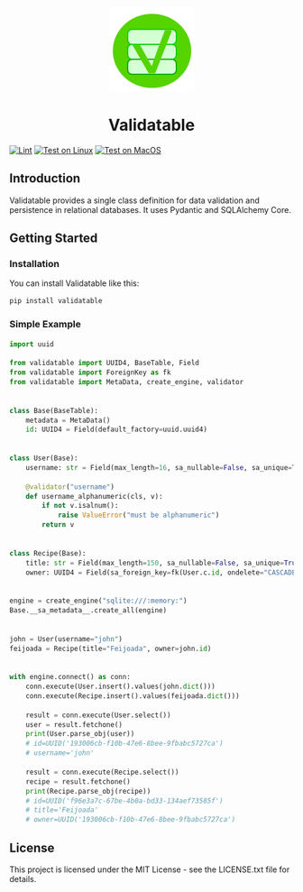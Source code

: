 <p align="center">
<img  width="150" height="150" src="./docs/img/V.svg">
</p>

<h1 align="center">Validatable</h1>

[![Lint](https://github.com/dcruzf/validatable/actions/workflows/lint.yml/badge.svg)](https://github.com/dcruzf/validatable/actions/workflows/lint.yml)
[![Test on Linux](https://github.com/dcruzf/validatable/actions/workflows/test_linux.yml/badge.svg)](https://github.com/dcruzf/validatable/actions/workflows/test_linux.yml)
[![Test on MacOS](https://github.com/dcruzf/validatable/actions/workflows/test_mac.yml/badge.svg)](https://github.com/dcruzf/validatable/actions/workflows/test_mac.yml)

## Introduction

Validatable provides a single class definition for data validation and persistence in relational databases. It uses Pydantic and SQLAlchemy Core.

## Getting Started

### Installation

You can install Validatable like this:

```sh
pip install validatable
```

### Simple Example

```py
import uuid

from validatable import UUID4, BaseTable, Field
from validatable import ForeignKey as fk
from validatable import MetaData, create_engine, validator


class Base(BaseTable):
    metadata = MetaData()
    id: UUID4 = Field(default_factory=uuid.uuid4)


class User(Base):
    username: str = Field(max_length=16, sa_nullable=False, sa_unique=True)

    @validator("username")
    def username_alphanumeric(cls, v):
        if not v.isalnum():
            raise ValueError("must be alphanumeric")
        return v


class Recipe(Base):
    title: str = Field(max_length=150, sa_nullable=False, sa_unique=True)
    owner: UUID4 = Field(sa_foreign_key=fk(User.c.id, ondelete="CASCADE"))


engine = create_engine("sqlite:///:memory:")
Base.__sa_metadata__.create_all(engine)


john = User(username="john")
feijoada = Recipe(title="Feijoada", owner=john.id)


with engine.connect() as conn:
    conn.execute(User.insert().values(john.dict()))
    conn.execute(Recipe.insert().values(feijoada.dict()))

    result = conn.execute(User.select())
    user = result.fetchone()
    print(User.parse_obj(user))
    # id=UUID('193006cb-f10b-47e6-8bee-9fbabc5727ca')
    # username='john'

    result = conn.execute(Recipe.select())
    recipe = result.fetchone()
    print(Recipe.parse_obj(recipe))
    # id=UUID('f96e3a7c-67be-4b0a-bd33-134aef73585f')
    # title='Feijoada'
    # owner=UUID('193006cb-f10b-47e6-8bee-9fbabc5727ca')


```

## License

This project is licensed under the MIT License - see the LICENSE.txt file for details.
